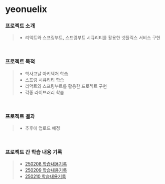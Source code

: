 # yeonuelix


### 프로젝트 소개
> - 리액트와 스프링부트, 스프링부트 시큐리티를 활용한 넷플릭스 서비스 구현 

<br>

### 프로젝트 목적
> - 헥사고날 아키텍쳐 학습
> - 스프링 시큐리티 학습
> - 리액트와 스프링부트를 활용한 프로젝트 구현 
> - 각종 라이브러리 학습 


<br>

### 프로젝트 결과 
> - 추후에 업로드 예정


<br>

### 프로젝트 간 학습 내용 기록
> - [250208 학습내용기록](0study/250208.md) 
> - [250209 학습내용기록](0study/250209.md)
> - [250210 학습내용기록](0study/250210.md)